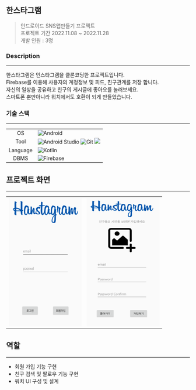 ## 한스타그램
> 안드로이드 SNS앱만들기 프로젝트  
> 프로젝트 기간 2022.11.08 ~ 2022.11.28  
> 개발 인원 : 3명  

### Description
---
한스타그램은 인스타그램을 클론코딩한 프로젝트입니다.  
Firebase를 이용해 사용자의 계정정보 및 피드, 친구관계를 저장 합니다.  
자신의 일상을 공유하고 친구의 게시글에 좋아요를 눌러보세요.  
스마트폰 뿐만아니라 워치에서도 호환이 되게 만들었습니다.  

### 기술 스택
---
<table>
    <tr>
        <td style="text-align: center"> OS </td>
        <td>   
            <img src="https://img.shields.io/badge/Android-FCC624?style=for-the-badge&logo=Android&logoColor=black" alt = "Android"> 
        </td>
    </tr>
    <tr>
         <td style="text-align: center"> Tool </td> 
         <td>  
             <img src="https://img.shields.io/badge/androidstudio-339AF0?style=for-the-badge&logo=androidstudio&logoColor=white" alt = "Android Studio">
            <img src="https://img.shields.io/badge/git-F05032?style=for-the-badge&logo=git&logoColor=white" alt = "Git">
            <img src="https://img.shields.io/badge/github-181717?style=for-the-badge&logo=github&logoColor=white alt ="Github">
         </td>
    </tr>
    <tr>
        <td style="text-align: center"> Language </td>
        <td>   
            <img src="https://img.shields.io/badge/kotlin-E34F26?style=for-the-badge&logo=kotlin&logoColor=white"alt = "Kotlin"> 
        </td>
    </tr>
    <tr>
         <td style="text-align: center"> DBMS </td> 
         <td> 
             <img src="https://img.shields.io/badge/firebase-000000?style=for-the-badge&logo=firebase&logoColor=white" alt = "Firebase"> 
         </td>
    </tr>
</table>

## 프로젝트 화면
---
<table>
    <tbody>
    	<tr>
        	<th style="text-align: center"><img src="https://github.com/rloJo/Android_SNS_Project/blob/master/ReadMeAsset/SNS.png" width ="200" height ="350" alert = "프로젝트 이미지" /></th>
            <th style="text-align: center"><img src="https://github.com/rloJo/Android_SNS_Project/blob/master/ReadMeAsset/SNS2.png"  width ="200" height ="350" alert = "프로젝트 이미지" /></th>
        </tr>
      	<tr>
    </tbody>
</table>


## 역할
---
- 회원 가입 기능 구현  
- 친구 검색 및 팔로우 기능 구현
- 워치 UI 구성 및 설계

